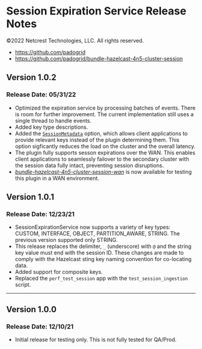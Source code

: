 # Session Expiration Service Release Notes

©2022 Netcrest Technologies, LLC. All rights reserved.
- https://github.com/padogrid
- https://github.com/padogrid/bundle-hazelcast-4n5-cluster-session

## Version 1.0.2

### Release Date: 05/31/22

- Optimized the expiration service by processing batches of events. There is room for further improvement. The current implementation still uses a single thread to handle events.
- Added key type descriptions.
- Added the [`SessionMetadata`](https://github.com/padogrid/bundle-hazelcast-4n5-cluster-session/blob/master/clusters/session/src/main/java/org/hazelcast/addon/cluster/expiration/metadata/SessionMetadata.java) option, which allows
client applications to provide relevant keys instead of the plugin determining them. This option sigficantly reduces the load on the cluster and the overall latency.
- The plugin fully supports sesson expirations over the WAN. This enables client applications to seamlessly failover to the secondary cluster with the session data fully intact, preventing session disruptions. 
- [*bundle-hazelcast-4n5-cluster-session-wan*](https://github.com/padogrid/bundle-hazelcast-4n5-cluster-session-wan) is now available for testing this plugin in a WAN environment.

## Version 1.0.1

### Release Date: 12/23/21

- SessionExpirationService now supports a variety of key types: CUSTOM, INTERFACE, OBJECT, PARTITION_AWARE, STRING. The previous version supported only STRING.
- This release replaces the delimiter, `_` (underscore) with `@` and the string key value must end with the session ID. These changes are made to comply with the Hazelcast sting key naming convention for co-locating data.
- Added support for composite keys.
- Replaced the `perf_test_session` app with the `test_session_ingestion` script.

---

## Version 1.0.0

### Release Date: 12/10/21

- Initial release for testing only. This is not fully tested for QA/Prod.
